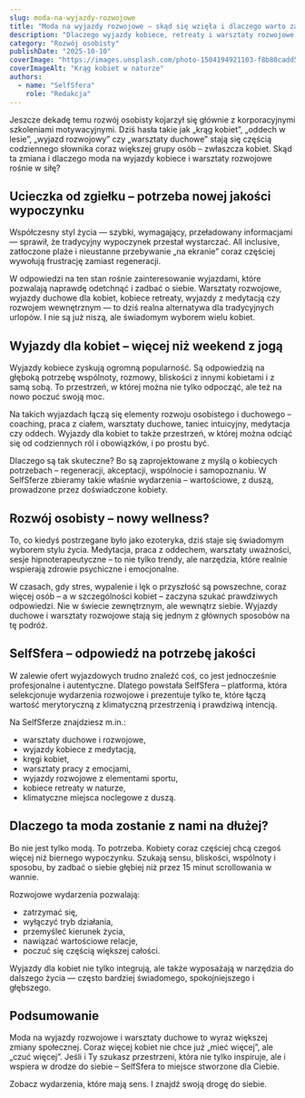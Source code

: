 ```yaml
---
slug: moda-na-wyjazdy-rozwojowe
title: "Moda na wyjazdy rozwojowe – skąd się wzięła i dlaczego warto za nią podążać?"
description: "Dlaczego wyjazdy kobiece, retreaty i warsztaty rozwojowe stają się świadomym wyborem i co za nimi stoi."
category: "Rozwój osobisty"
publishDate: "2025-10-10"
coverImage: "https://images.unsplash.com/photo-1504194921103-f8b80cadd5e4?q=80&w=1470&auto=format&fit=crop"
coverImageAlt: "Krąg kobiet w naturze"
authors:
  - name: "SelfSfera"
    role: "Redakcja"
---
```


Jeszcze dekadę temu rozwój osobisty kojarzył się głównie z korporacyjnymi szkoleniami motywacyjnymi. Dziś hasła takie jak „krąg kobiet”, „oddech w lesie”, „wyjazd rozwojowy” czy „warsztaty duchowe” stają się częścią codziennego słownika coraz większej grupy osób – zwłaszcza kobiet. Skąd ta zmiana i dlaczego moda na wyjazdy kobiece i warsztaty rozwojowe rośnie w siłę?

## Ucieczka od zgiełku – potrzeba nowej jakości wypoczynku

Współczesny styl życia — szybki, wymagający, przeładowany informacjami — sprawił, że tradycyjny wypoczynek przestał wystarczać. All inclusive, zatłoczone plaże i nieustanne przebywanie „na ekranie” coraz częściej wywołują frustrację zamiast regeneracji.

W odpowiedzi na ten stan rośnie zainteresowanie wyjazdami, które pozwalają naprawdę odetchnąć i zadbać o siebie. Warsztaty rozwojowe, wyjazdy duchowe dla kobiet, kobiece retreaty, wyjazdy z medytacją czy rozwojem wewnętrznym — to dziś realna alternatywa dla tradycyjnych urlopów. I nie są już niszą, ale świadomym wyborem wielu kobiet.

## Wyjazdy dla kobiet – więcej niż weekend z jogą

Wyjazdy kobiece zyskują ogromną popularność. Są odpowiedzią na głęboką potrzebę wspólnoty, rozmowy, bliskości z innymi kobietami i z samą sobą. To przestrzeń, w której można nie tylko odpocząć, ale też na nowo poczuć swoją moc.

Na takich wyjazdach łączą się elementy rozwoju osobistego i duchowego – coaching, praca z ciałem, warsztaty duchowe, taniec intuicyjny, medytacja czy oddech. Wyjazdy dla kobiet to także przestrzeń, w której można odciąć się od codziennych ról i obowiązków, i po prostu być.

Dlaczego są tak skuteczne? Bo są zaprojektowane z myślą o kobiecych potrzebach – regeneracji, akceptacji, wspólnocie i samopoznaniu. W SelfSferze zbieramy takie właśnie wydarzenia – wartościowe, z duszą, prowadzone przez doświadczone kobiety.

## Rozwój osobisty – nowy wellness?

To, co kiedyś postrzegane było jako ezoteryka, dziś staje się świadomym wyborem stylu życia. Medytacja, praca z oddechem, warsztaty uważności, sesje hipnoterapeutyczne – to nie tylko trendy, ale narzędzia, które realnie wspierają zdrowie psychiczne i emocjonalne.

W czasach, gdy stres, wypalenie i lęk o przyszłość są powszechne, coraz więcej osób – a w szczególności kobiet – zaczyna szukać prawdziwych odpowiedzi. Nie w świecie zewnętrznym, ale wewnątrz siebie. Wyjazdy duchowe i warsztaty rozwojowe stają się jednym z głównych sposobów na tę podróż.

## SelfSfera – odpowiedź na potrzebę jakości

W zalewie ofert wyjazdowych trudno znaleźć coś, co jest jednocześnie profesjonalne i autentyczne. Dlatego powstała SelfSfera – platforma, która selekcjonuje wydarzenia rozwojowe i prezentuje tylko te, które łączą wartość merytoryczną z klimatyczną przestrzenią i prawdziwą intencją.

Na SelfSferze znajdziesz m.in.:

- warsztaty duchowe i rozwojowe,
- wyjazdy kobiece z medytacją,
- kręgi kobiet,
- warsztaty pracy z emocjami,
- wyjazdy rozwojowe z elementami sportu,
- kobiece retreaty w naturze,
- klimatyczne miejsca noclegowe z duszą.

## Dlaczego ta moda zostanie z nami na dłużej?

Bo nie jest tylko modą. To potrzeba. Kobiety coraz częściej chcą czegoś więcej niż biernego wypoczynku. Szukają sensu, bliskości, wspólnoty i sposobu, by zadbać o siebie głębiej niż przez 15 minut scrollowania w wannie.

Rozwojowe wydarzenia pozwalają:

- zatrzymać się,
- wyłączyć tryb działania,
- przemyśleć kierunek życia,
- nawiązać wartościowe relacje,
- poczuć się częścią większej całości.

Wyjazdy dla kobiet nie tylko integrują, ale także wyposażają w narzędzia do dalszego życia — często bardziej świadomego, spokojniejszego i głębszego.

## Podsumowanie

Moda na wyjazdy rozwojowe i warsztaty duchowe to wyraz większej zmiany społecznej. Coraz więcej kobiet nie chce już „mieć więcej”, ale „czuć więcej”. Jeśli i Ty szukasz przestrzeni, która nie tylko inspiruje, ale i wspiera w drodze do siebie – SelfSfera to miejsce stworzone dla Ciebie.

Zobacz wydarzenia, które mają sens. I znajdź swoją drogę do siebie.
